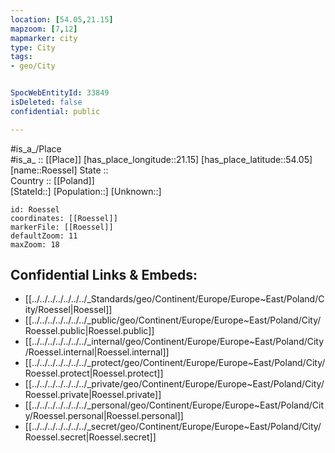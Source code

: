 ```yaml
---
location: [54.05,21.15] 
mapzoom: [7,12] 
mapmarker: city 
type: City
tags:
- geo/City


SpocWebEntityId: 33849
isDeleted: false
confidential: public

---
```

#is_a_/Place  
#is_a_ :: [[Place]] 
[has_place_longitude::21.15] 
[has_place_latitude::54.05] 
[name::Roessel] 
State ::  
Country :: [[Poland]]  
[StateId::] 
[Population::] 
[Unknown::] 


```leaflet
id: Roessel
coordinates: [[Roessel]] 
markerFile: [[Roessel]] 
defaultZoom: 11 
maxZoom: 18
```


## Confidential Links & Embeds: 
- [[../../../../../../../_Standards/geo/Continent/Europe/Europe~East/Poland/City/Roessel|Roessel]] 
- [[../../../../../../../_public/geo/Continent/Europe/Europe~East/Poland/City/Roessel.public|Roessel.public]] 
- [[../../../../../../../_internal/geo/Continent/Europe/Europe~East/Poland/City/Roessel.internal|Roessel.internal]] 
- [[../../../../../../../_protect/geo/Continent/Europe/Europe~East/Poland/City/Roessel.protect|Roessel.protect]] 
- [[../../../../../../../_private/geo/Continent/Europe/Europe~East/Poland/City/Roessel.private|Roessel.private]] 
- [[../../../../../../../_personal/geo/Continent/Europe/Europe~East/Poland/City/Roessel.personal|Roessel.personal]] 
- [[../../../../../../../_secret/geo/Continent/Europe/Europe~East/Poland/City/Roessel.secret|Roessel.secret]] 
